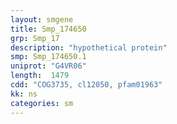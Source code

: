 ```yaml
---
layout: smgene
title: Smp_174650
grp: Smp_17
description: "hypothetical protein"
smp: Smp_174650.1
uniprot: "G4VR06"
length:  1479
cdd: "COG3735, cl12050, pfam01963"
kk: ns
categories: sm
---
```


